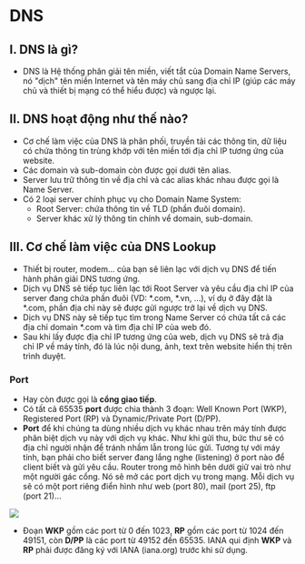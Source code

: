 # DNS
## I. DNS là gì?
- DNS là Hệ thống phân giải tên miền, viết tắt của Domain Name Servers, nó "dịch" tên miền Internet và tên máy chủ sang địa chỉ IP (giúp các máy chủ và thiết bị mạng có thể hiểu được) và ngược lại.

## II. DNS hoạt động như thế nào?
- Cơ chế làm việc của DNS là phân phối, truyền tải các thông tin, dữ liệu có chứa thông tin trùng khớp với tên miền tới địa chỉ IP tương ứng của website.
- Các domain và sub-domain còn được gọi dưới tên alias.
- Server lưu trữ thông tin về địa chỉ và các alias khác nhau được gọi là Name Server.
- Có 2 loại server chính phục vụ cho Domain Name System:
  - Root Server: chứa thông tin về TLD (phần đuôi domain).
  - Server khác xử lý thông tin chính vể domain, sub-domain.

## III. Cơ chế làm việc của DNS Lookup
- Thiết bị router, modem... của bạn sẽ liên lạc với dịch vụ DNS để tiến hành phân giải DNS tương ứng. 
- Dịch vụ DNS sẽ tiếp tục liên lạc tới Root Server và yêu cầu địa chỉ IP của server đang chứa phần đuôi (VD: *.com, *.vn, ...), ví dụ ở đây đặt là *.com, phần địa chỉ này sẽ được gửi ngược trở lại về dịch vụ DNS.
-  Dịch vụ DNS này sẽ tiếp tục tìm trong Name Server có chứa tất cả các địa chỉ domain *.com và tìm địa chỉ IP của web đó. 
- Sau khi lấy được địa chỉ IP tương ứng của web, dịch vụ DNS sẽ trả địa chỉ IP về máy tính, đó là lúc nội dung, ảnh, text trên website hiển thị trên trình duyệt.
### Port
- Hay còn được gọi là **cổng giao tiếp**.
- Có tất cả 65535 **port** được chia thành 3 đoạn: Well Known Port (WKP), Registered Port (RP) và Dynamic/Private Port (D/PP).
- **Port** để khi chúng ta dùng nhiều dịch vụ khác nhau trên máy tính được phân biệt dịch vụ này với dịch vụ khác. Như khi gửi thu, bức thư sẽ có địa chỉ người nhận để tránh nhầm lẫn trong lúc gửi. Tương tự với máy tính, bạn phải cho biết server đang lắng nghe (listening) ở port nào để client biết và gửi yêu cầu. Router trong mô hình bên dưới giữ vai trò như một người gác cổng. Nó sẽ mở các port dịch vụ trong mạng. Mỗi dịch vụ sẽ có một port riêng điển hình như web (port 80), mail (port 25), ftp (port 21)...
<img src = "http://www.pcworld.com.vn/pcworld/info/misc/2009/9/O0909_8_1.jpg">

- Đoạn **WKP** gồm các port từ 0 đến 1023, **RP** gồm các port từ 1024 đến 49151, còn **D/PP** là các port từ 49152 đến 65535. IANA qui định **WKP** và **RP** phải được đăng ký với IANA (iana.org) trước khi sử dụng.
